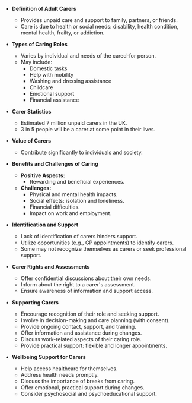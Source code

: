 - **Definition of Adult Carers**
  - Provides unpaid care and support to family, partners, or friends.
  - Care is due to health or social needs: disability, health condition, mental health, frailty, or addiction.

- **Types of Caring Roles**
  - Varies by individual and needs of the cared-for person.
  - May include:
    - Domestic tasks
    - Help with mobility
    - Washing and dressing assistance
    - Childcare
    - Emotional support
    - Financial assistance

- **Carer Statistics**
  - Estimated 7 million unpaid carers in the UK.
  - 3 in 5 people will be a carer at some point in their lives.

- **Value of Carers**
  - Contribute significantly to individuals and society.

- **Benefits and Challenges of Caring**
  - **Positive Aspects:**
    - Rewarding and beneficial experiences.
  - **Challenges:**
    - Physical and mental health impacts.
    - Social effects: isolation and loneliness.
    - Financial difficulties.
    - Impact on work and employment.

- **Identification and Support**
  - Lack of identification of carers hinders support.
  - Utilize opportunities (e.g., GP appointments) to identify carers.
  - Some may not recognize themselves as carers or seek professional support.

- **Carer Rights and Assessments**
  - Offer confidential discussions about their own needs.
  - Inform about the right to a carer's assessment.
  - Ensure awareness of information and support access.

- **Supporting Carers**
  - Encourage recognition of their role and seeking support.
  - Involve in decision-making and care planning (with consent).
  - Provide ongoing contact, support, and training.
  - Offer information and assistance during changes.
  - Discuss work-related aspects of their caring role.
  - Provide practical support: flexible and longer appointments.

- **Wellbeing Support for Carers**
  - Help access healthcare for themselves.
  - Address health needs promptly.
  - Discuss the importance of breaks from caring.
  - Offer emotional, practical support during changes.
  - Consider psychosocial and psychoeducational support.